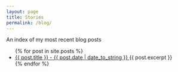 ```yaml
---
layout: page
title: Stories
permalink: /blog/
---
```


An index of my most recent blog posts

<ul>
  {% for post in site.posts %}
    <li>
      <a href="{{ post.url }}">{{ post.title }} - {{ post.date | date_to_string }} </a>
      {{ post.excerpt }}
    </li>
  {% endfor %}
</ul>
